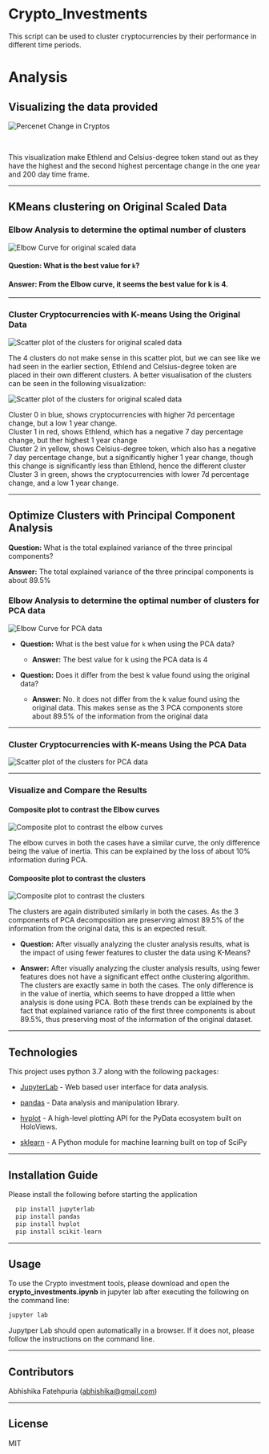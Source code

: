 # Crypto_Investments

This script can be used to cluster cryptocurrencies by their performance in different time periods.

# Analysis

## Visualizing the data provided

![Percenet Change in Cryptos](images/percent_change.png)

<br>

This visualization make Ethlend and Celsius-degree token stand out as they have the highest and the second highest percentage change in the one year and 200 day time frame.

---

## KMeans clustering on Original Scaled Data

### Elbow Analysis to determine the optimal number of clusters

![Elbow Curve for original scaled data](images/elbow_curve_original.png)
#### **Question:** What is the best value for `k`?
#### **Answer:** From the Elbow curve, it seems the best value for k is 4.
---
### Cluster Cryptocurrencies with K-means Using the Original Data

![Scatter plot of the clusters for original scaled data](images/scatter_plot_original.png)

The 4 clusters do not make sense in this scatter plot, but we can see like we had seen in the earlier section, Ethlend and Celsius-degree token are placed in their own different clusters. A better visualisation of the clusters can be seen in the following visualization:

![Scatter plot of the clusters for original scaled data](images/scatter_plot_original_1y.png)

Cluster 0 in blue, shows cryptocurrencies with higher 7d percentage change, but a low 1 year change.<br>
Cluster 1 in red, shows Ethlend, which has a negative 7 day percentage change, but ther highest 1 year change <br>
Cluster 2 in yellow, shows Celsius-degree token, which also has a negative 7 day percentage change, but a significantly higher 1 year change, though this change is significantly less than Ethlend, hence the different cluster <br>
Cluster 3 in green, shows the cryptocurrencies with lower 7d percentage change, and a low 1 year change. <br>

---
## Optimize Clusters with Principal Component Analysis

**Question:** What is the total explained variance of the three principal components?

**Answer:** The total explained variance of the three principal components is about 89.5%

### Elbow Analysis to determine the optimal number of clusters for PCA data

![Elbow Curve for PCA data](images/elbow_curve_original_pca.png)

* **Question:** What is the best value for `k` when using the PCA data?

  * **Answer:** The best value for k using the PCA data is 4


* **Question:** Does it differ from the best k value found using the original data?

  * **Answer:** No. it does not differ from the k value found using the original data. This makes sense as the 3 PCA components store about 89.5% of the information from the original data
---
### Cluster Cryptocurrencies with K-means Using the PCA Data

![Scatter plot of the clusters for PCA data](images/scatter_plot_original_pca.png)

---
### Visualize and Compare the Results

#### Composite plot to contrast the Elbow curves

![Composite plot to contrast the elbow curves](images/composite_elbow_plot.png)

The elbow curves in both the cases have a similar curve, the only difference being the value of inertia. This can be explained by the loss of about 10% information during PCA.

#### Compoosite plot to contrast the clusters
![Composite plot to contrast the clusters](images/composite_clusters_plot.png)

The clusters are again distributed similarly in both the cases. As the 3 components of PCA decomposition are preserving almost 89.5% of the information from the original data, this is an expected result. 

  * **Question:** After visually analyzing the cluster analysis results, what is the impact of using fewer features to cluster the data using K-Means?

  * **Answer:**  After visually analyzing the cluster analysis results, using fewer features does not have a significant effect onthe clustering algorithm. The clusters are exactly same in both the cases. The only difference is in the value of inertia, which seems to have dropped a little when analysis is done using PCA. Both these trends can be explained by the fact that explained variance ratio of the first three components is about 89.5%, thus preserving most of the information of the original dataset. 

  ---
  ## Technologies

This project uses python 3.7 along with the following packages:

* [JupyterLab](https://jupyterlab.readthedocs.io/en/stable/) - Web based user interface for data analysis.

* [pandas](https://github.com/pandas-dev/pandas) - Data analysis and manipulation library.

* [hvplot](https://pyviz-dev.github.io/hvplot/) - A high-level plotting API for the PyData ecosystem built on HoloViews.

* [sklearn](https://github.com/scikit-learn/scikit-learn) - A Python module for machine learning built on top of SciPy
---

## Installation Guide

Please install the following before starting the application

```python
  pip install jupyterlab
  pip install pandas
  pip install hvplot 
  pip install scikit-learn
```
---

## Usage

To use the Crypto investment tools, please download and open the **crypto_investments.ipynb** in jupyter lab after executing
the following on the command line:

```python
jupyter lab
```
Jupytper Lab should open automatically in a browser. 
If it does not, please follow the instructions on the command line.

---

## Contributors

Abhishika Fatehpuria (abhishika@gmail.com)

---

## License

MIT